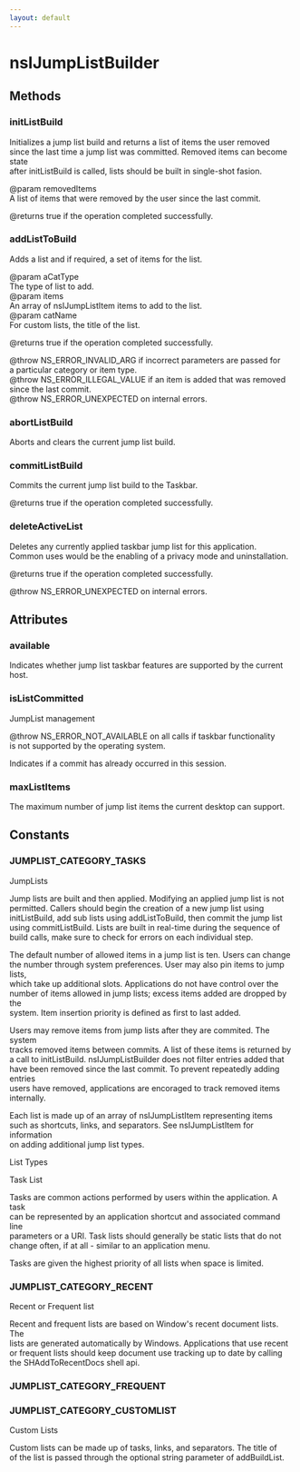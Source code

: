 ```yaml
---
layout: default
---
```


# nsIJumpListBuilder #

## Methods ##

### initListBuild ###
  
Initializes a jump list build and returns a list of items the user removed  
since the last time a jump list was committed. Removed items can become state  
after initListBuild is called, lists should be built in single-shot fasion.  
  
@param removedItems  
       A list of items that were removed by the user since the last commit.  
  
@returns true if the operation completed successfully.  
  

### addListToBuild ###
  
Adds a list and if required, a set of items for the list.  
  
@param aCatType  
       The type of list to add.  
@param items  
       An array of nsIJumpListItem items to add to the list.  
@param catName  
       For custom lists, the title of the list.  
  
@returns true if the operation completed successfully.  
  
@throw NS_ERROR_INVALID_ARG if incorrect parameters are passed for  
a particular category or item type.  
@throw NS_ERROR_ILLEGAL_VALUE if an item is added that was removed  
since the last commit.  
@throw NS_ERROR_UNEXPECTED on internal errors.  
  

### abortListBuild ###
  
Aborts and clears the current jump list build.  
  

### commitListBuild ###
  
Commits the current jump list build to the Taskbar.  
  
@returns true if the operation completed successfully.  
  

### deleteActiveList ###
  
Deletes any currently applied taskbar jump list for this application.  
Common uses would be the enabling of a privacy mode and uninstallation.  
  
@returns true if the operation completed successfully.  
  
@throw NS_ERROR_UNEXPECTED on internal errors.  
  

## Attributes ##

### available ###
  
Indicates whether jump list taskbar features are supported by the current  
host.  
  

### isListCommitted ###
  
JumpList management  
  
@throw NS_ERROR_NOT_AVAILABLE on all calls if taskbar functionality  
is not supported by the operating system.  
  
  
Indicates if a commit has already occurred in this session.  
  

### maxListItems ###
  
The maximum number of jump list items the current desktop can support.  
  

## Constants ##

### JUMPLIST_CATEGORY_TASKS ###
  
JumpLists  
  
Jump lists are built and then applied. Modifying an applied jump list is not  
permitted. Callers should begin the creation of a new jump list using  
initListBuild, add sub lists using addListToBuild, then commit the jump list  
using commitListBuild. Lists are built in real-time during the sequence of  
build calls, make sure to check for errors on each individual step.  
  
The default number of allowed items in a jump list is ten. Users can change  
the number through system preferences. User may also pin items to jump lists,  
which take up additional slots. Applications do not have control over the  
number of items allowed in jump lists; excess items added are dropped by the  
system. Item insertion priority is defined as first to last added.   
  
Users may remove items from jump lists after they are commited. The system  
tracks removed items between commits. A list of these items is returned by  
a call to initListBuild. nsIJumpListBuilder does not filter entries added that  
have been removed since the last commit. To prevent repeatedly adding entries  
users have removed, applications are encoraged to track removed items   
internally.  
  
Each list is made up of an array of nsIJumpListItem representing items  
such as shortcuts, links, and separators. See nsIJumpListItem for information  
on adding additional jump list types.  
  
  
List Types  
  
  
Task List  
  
Tasks are common actions performed by users within the application. A task  
can be represented by an application shortcut and associated command line  
parameters or a URI. Task lists should generally be static lists that do not  
change often, if at all - similar to an application menu.  
  
Tasks are given the highest priority of all lists when space is limited.  
  

### JUMPLIST_CATEGORY_RECENT ###
  
Recent or Frequent list  
  
Recent and frequent lists are based on Window's recent document lists. The  
lists are generated automatically by Windows. Applications that use recent  
or frequent lists should keep document use tracking up to date by calling  
the SHAddToRecentDocs shell api.  
  

### JUMPLIST_CATEGORY_FREQUENT ###

### JUMPLIST_CATEGORY_CUSTOMLIST ###
  
Custom Lists  
  
Custom lists can be made up of tasks, links, and separators. The title of  
of the list is passed through the optional string parameter of addBuildList.  
  
